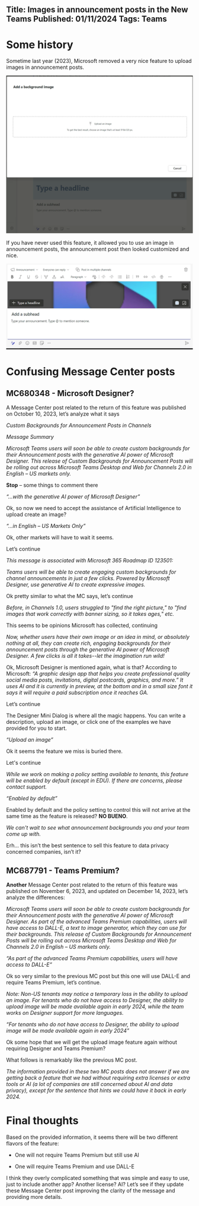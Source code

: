 Title: Images in announcement posts in the New Teams
Published: 01/11/2024
Tags: Teams
---

# Some history
Sometime last year (2023), Microsoft removed a very nice feature to upload images in announcement posts. 

![Add background image](/images/Add_Background_Image.png)

If you have never used this feature, it allowed you to use an image in announcement posts, the announcement post then looked customized and nice. 

![Image added](/images/Add_Background_Image_2.png)

# Confusing Message Center posts

## MC680348 - Microsoft Designer?
A Message Center post related to the return of this feature was published on October 10, 2023, let’s analyze what it says 

_Custom Backgrounds for Announcement Posts in Channels_

_Message Summary_ 

_Microsoft Teams users will soon be able to create custom backgrounds for their Announcement posts with the generative AI power of Microsoft Designer. This release of Custom Backgrounds for Announcement Posts will be rolling out across Microsoft Teams Desktop and Web for Channels 2.0 in English – US markets only._  

**Stop** – some things to comment there 

_“...with the generative AI power of Microsoft Designer”_

Ok, so now we need to accept the assistance of Artificial Intelligence to upload create an image? 

_“...in English – US Markets Only”_ 

Ok, other markets will have to wait it seems.

Let’s continue 

_This message is associated with Microsoft 365 Roadmap ID 123501:_ 

_Teams users will be able to create engaging custom backgrounds for channel announcements in just a few clicks. Powered by Microsoft Designer, use generative AI to create expressive images._

Ok pretty similar to what the MC says, let’s continue 

_Before, in Channels 1.0, users struggled to "find the right picture," to "find images that work correctly with banner sizing, so it takes ages," etc._ 

This seems to be opinions Microsoft has collected, continuing

_Now, whether users have their own image or an idea in mind, or absolutely nothing at all, they can create rich, engaging backgrounds for their announcement posts through the generative AI power of Microsoft Designer. A few clicks is all it takes--let the imagination run wild!_ 

Ok, Microsoft Designer is mentioned again, what is that? According to Microsoft: _“A graphic design app that helps you create professional quality social media posts, invitations, digital postcards, graphics, and more.” It uses AI and it is currently in preview, at the bottom and in a small size font it says it will require a paid subscription once it reaches GA._ 

Let’s continue 

The Designer Mini Dialog is where all the magic happens. You can write a description, upload an image, or click one of the examples we have provided for you to start.   

_“Upload an image”_

Ok it seems the feature we miss is buried there. 

Let's continue

_While we work on making a policy setting available to tenants, this feature will be enabled by default (except in EDU). If there are concerns, please contact support._ 

_“Enabled by default”_ 

Enabled by default and the policy setting to control this will not arrive at the same time as the feature is released? **NO BUENO**. 

_We can't wait to see what announcement backgrounds you and your team come up with._ 

Erh... this isn’t the best sentence to sell this feature to data privacy concerned companies, isn’t it? 

## MC687791 - Teams Premium?
**Another** Message Center post related to the return of this feature was published on November 6, 2023, and updated on December 14, 2023, let’s analyze the differences: 

_Microsoft Teams users will soon be able to create custom backgrounds for their Announcement posts with the generative AI power of Microsoft Designer. As part of the advanced Teams Premium capabilities, users will have access to DALL-E, a text to image generator, which they can use for their backgrounds. This release of Custom Backgrounds for Announcement Posts will be rolling out across Microsoft Teams Desktop and Web for Channels 2.0 in English – US markets only._   

_“As part of the advanced Teams Premium capabilities, users will have access to DALL-E”_

Ok so very similar to the previous MC post but this one will use DALL-E and require Teams Premium, let’s continue. 

_Note: Non-US tenants may notice a temporary loss in the ability to upload an image. For tenants who do not have access to Designer, the ability to upload image will be made available again in early 2024, while the team works on Designer support for more languages._ 

_“For tenants who do not have access to Designer, the ability to upload image will be made available again in early 2024”_

Ok some hope that we will get the upload image feature again without requiring Designer and Teams Premium? 

What follows is remarkably like the previous MC post. 

_The information provided in these two MC posts does not answer if we are getting back a feature that we had without requiring extra licenses or extra tools or AI (a lot of companies are still concerned about AI and data privacy), except for the sentence that hints we could have it back in early 2024._ 

# Final thoughts

Based on the provided information, it seems there will be two different flavors of the feature: 

- One will not require Teams Premium but still use AI 

- One will require Teams Premium and use DALL-E 

I think they overly complicated something that was simple and easy to use, just to include another app? Another license? AI? 
Let’s see if they update these Message Center post improving the clarity of the message and providing more details. 
